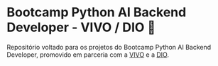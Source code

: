 # Bootcamp Python AI Backend Developer - VIVO / DIO 👾

 Repositório voltado para os projetos do Bootcamp Python AI Backend Developer, promovido em parceria com a [VIVO](vivo.com.br) e a [DIO](https://web.dio.me/). 


